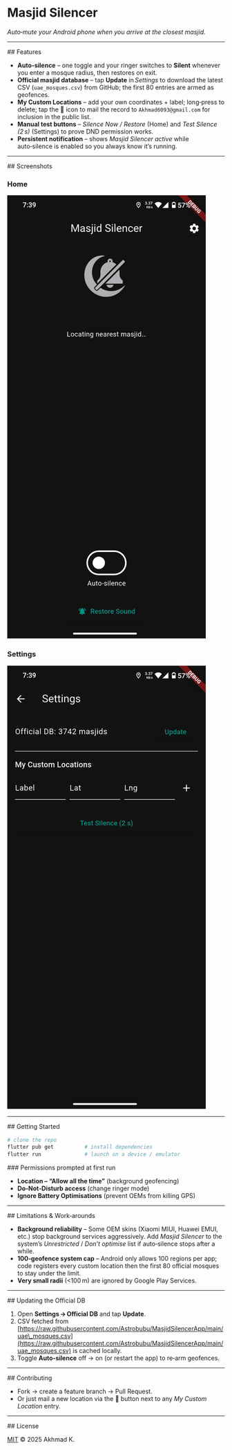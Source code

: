 # Masjid Silencer

*Auto‑mute your Android phone when you arrive at the closest masjid.*

---

## Features

- **Auto‑silence** – one toggle and your ringer switches to **Silent** whenever you enter a mosque radius, then restores on exit.
- **Official masjid database** – tap **Update** in *Settings* to download the latest CSV (`uae_mosques.csv`) from GitHub; the first 80 entries are armed as geofences.
- **My Custom Locations** – add your own coordinates + label; long‑press to delete; tap the 📧 icon to mail the record to `Akhmad6093@gmail.com` for inclusion in the public list.
- **Manual test buttons** – *Silence Now / Restore* (Home) and *Test Silence (2 s)* (Settings) to prove DND permission works.
- **Persistent notification** – shows *Masjid Silencer active* while auto‑silence is enabled so you always know it’s running.

---

## Screenshots


### Home
![alt text](https://github.com/Astrobubu/MasjidSilencerApp/blob/main/screenshot1.jpg) 

### Settings
![alt text](https://github.com/Astrobubu/MasjidSilencerApp/blob/main/screenshot2.jpg) 

---

## Getting Started

```bash
# clone the repo
flutter pub get          # install dependencies
flutter run              # launch on a device / emulator
```

### Permissions prompted at first run

- **Location – “Allow all the time”** (background geofencing)
- **Do‑Not‑Disturb access** (change ringer mode)
- **Ignore Battery Optimisations** (prevent OEMs from killing GPS)

---

## Limitations & Work‑arounds

- **Background reliability** – Some OEM skins (Xiaomi MIUI, Huawei EMUI, etc.) stop background services aggressively. Add *Masjid Silencer* to the system’s *Unrestricted* / *Don’t optimise* list if auto‑silence stops after a while.
- **100‑geofence system cap** – Android only allows 100 regions per app; code registers every custom location then the first 80 official mosques to stay under the limit.
- **Very small radii** (<100 m) are ignored by Google Play Services.

---

## Updating the Official DB

1. Open **Settings → Official DB** and tap **Update**.
2. CSV fetched from [https://raw.githubusercontent.com/Astrobubu/MasjidSilencerApp/main/uae\_mosques.csv](https://raw.githubusercontent.com/Astrobubu/MasjidSilencerApp/main/uae_mosques.csv) is cached locally.
3. Toggle **Auto‑silence** off → on (or restart the app) to re‑arm geofences.

---

\## Contributing

- Fork → create a feature branch → Pull Request.
- Or just mail a new location via the 📧 button next to any *My Custom Location* entry.

---

\## License

[MIT](LICENSE) © 2025 Akhmad K.

